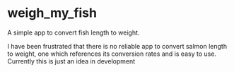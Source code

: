 # weigh_my_fish
A simple app to convert fish length to weight. 

I have been frustrated that there is no reliable app to convert salmon length to weight, one which references its conversion rates and is easy to use. Currently this is just an idea in development
